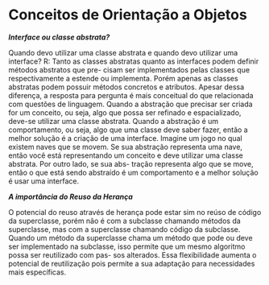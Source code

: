 # Conceitos de Orientação a Objetos

***Interface ou classe abstrata?***

Quando devo utilizar uma classe abstrata e quando devo utilizar uma interface?
R: Tanto as classes abstratas quanto as interfaces podem definir métodos abstratos que pre-
cisam ser implementados pelas classes que respectivamente a estende ou
implementa. Porém apenas as classes abstratas podem possuir métodos
concretos e atributos. Apesar dessa diferença, a resposta para pergunta é
mais conceitual do que relacionada com questões de linguagem.
Quando a abstração que precisar ser criada for um conceito, ou seja,
algo que possa ser refinado e espacializado, deve-se utilizar uma classe
abstrata. Quando a abstração é um comportamento, ou seja, algo que
uma classe deve saber fazer, então a melhor solução é a criação de uma
interface. Imagine um jogo no qual existem naves que se movem. Se
sua abstração representa uma nave, então você está representando um
conceito e deve utilizar uma classe abstrata. Por outro lado, se sua abs-
tração representa algo que se move, então o que está sendo abstraído é
um comportamento e a melhor solução é usar uma interface.

***A importância do Reuso da Herança***

O potencial do reuso através de herança pode estar sim no reúso de código da superclasse, 
porém não é com a subclasse chamando métodos da superclasse, mas com a superclasse chamando 
código da subclasse. Quando um método da superclasse chama um método que pode ou deve ser 
implementado na subclasse, isso permite que um mesmo algoritmo possa ser reutilizado com pas-
sos alterados. Essa flexibilidade aumenta o potencial de reutilização pois permite a
sua adaptação para necessidades mais específicas.
